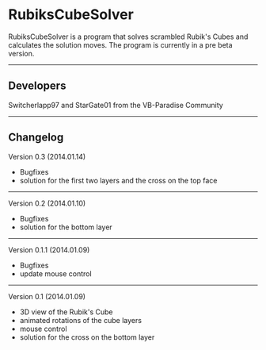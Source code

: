 RubiksCubeSolver
================
RubiksCubeSolver is a program that solves scrambled Rubik's Cubes and calculates the solution moves. The program is currently in a pre beta version.
___
Developers
--
Switcherlapp97 and StarGate01
from the VB-Paradise Community
___
Changelog
--
Version 0.3 (2014.01.14)
- Bugfixes
- solution for the first two layers and the cross on the top face

___
Version 0.2 (2014.01.10)
- Bugfixes
- solution for the bottom layer

___
Version 0.1.1 (2014.01.09)
- Bugfixes
- update mouse control

___
Version 0.1 (2014.01.09)
- 3D view of the Rubik's Cube
- animated rotations of the cube layers
- mouse control
- solution for the cross on the bottom layer

